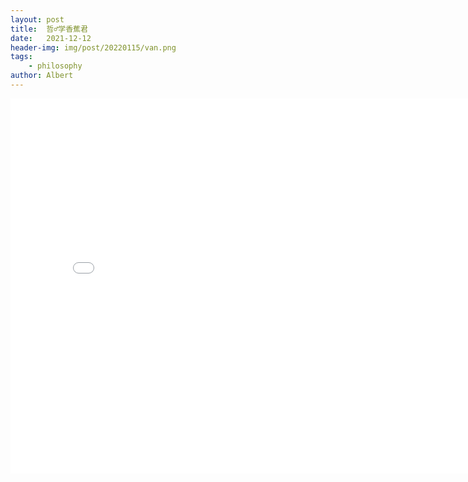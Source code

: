 ```yaml
---
layout: post
title:  哲♂学香蕉君
date:   2021-12-12
header-img: img/post/20220115/van.png
tags:
    - philosophy
author: Albert
---
```


<iframe
src="/img/posts/20211212/香蕉君.mp4"
scrolling="no"
border="0"
frameborder="no"
framespacing="0"
allowfullscreen="true"
height=600
width=800>
</iframe>
